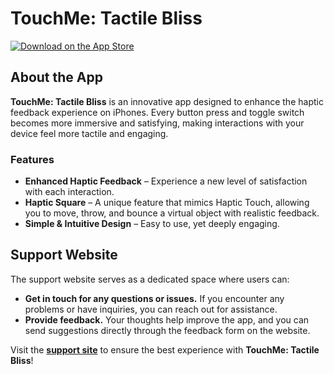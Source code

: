 # TouchMe: Tactile Bliss

[![Download on the App Store](https://developer.apple.com/assets/elements/badges/download-on-the-app-store.svg)](https://apps.apple.com/it/app/touchme-tactile-bliss/id6742422031?l=en-GB)

## About the App
**TouchMe: Tactile Bliss** is an innovative app designed to enhance the haptic feedback experience on iPhones. Every button press and toggle switch becomes more immersive and satisfying, making interactions with your device feel more tactile and engaging.

### Features
- **Enhanced Haptic Feedback** – Experience a new level of satisfaction with each interaction.
- **Haptic Square** – A unique feature that mimics Haptic Touch, allowing you to move, throw, and bounce a virtual object with realistic feedback.
- **Simple & Intuitive Design** – Easy to use, yet deeply engaging.

## Support Website
The support website serves as a dedicated space where users can:
- **Get in touch for any questions or issues.** If you encounter any problems or have inquiries, you can reach out for assistance.
- **Provide feedback.** Your thoughts help improve the app, and you can send suggestions directly through the feedback form on the website.

Visit the **[support site](https://pietrosaveri.github.io/TouchMeSupport/)** to ensure the best experience with **TouchMe: Tactile Bliss**!


